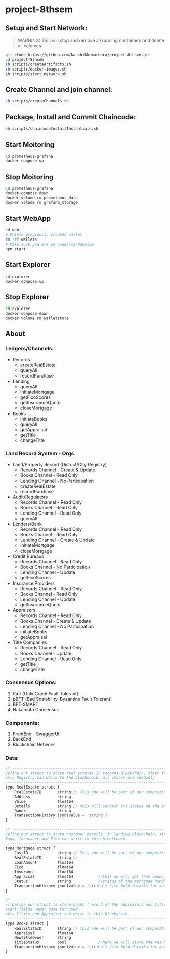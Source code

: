 # project-8thsem

## Setup and Start Network:
> WARNING: This will stop and remove all running containers and delete all volumes.
```bash
git clone https://github.com/kaushikkumarbora/project-8thsem.git
cd project-8thsem
sh scripts/createArtifacts.sh
sh scripts/docker-images.sh
sh scripts/start_network.sh
```

## Create Channel and join channel:
```bash
sh scripts/createChannels.sh
```

## Package, Install and Commit Chaincode:
```bash
sh scripts/chaincodeInstallInstantiate.sh
```

## Start Moitoring
```bash
cd prometheus-grafana
docker-compose up
```

## Stop Moitoring
```bash
cd prometheus-grafana
docker-compose down
docker volume rm prometheus_data
docker volume rm grafana_storage
```

## Start WebApp
```bash
cd web
# Delete previously created wallet
rm -rf wallets
# Make sure you are on node:lts/dubnium
npm start
```

## Start Explorer
```bash
cd explorer
docker-compose up
```

## Stop Explorer
```bash
cd explorer
docker-compose down
docker volume rm walletstore
```

## About
### Ledgers/Channels:
- Records
    - createRealEstate
    - queryAll
    - recordPurchase
- Lending
    - queryAll
    - initiateMortgage
    - getFicoScores
    - getInsuranceQuote
    - closeMortgage
- Books
    - initiateBooks
    - queryAll
    - getAppraisal
    - getTitle
    - changeTitle
    

### Land Record System - Orgs
- Land/Property Record (District/City Registry)
    - Records Channel - Create & Update
    - Books Channel - Read Only
    - Lending Channel - No Participation
    - createRealEstate
    - recordPurchase
- Audit/Regulators
    - Records Channel - Read Only
    - Books Channel - Read Only
    - Lending Channel - Read Only
    - queryAll
- Lenders/Bank
    - Records Channel - Read Only
    - Books Channel - Read Only
    - Lending Channel - Create & Update
    - initiateMortgage
    - closeMortgage
- Credit Bureaus
    - Records Channel - Read Only
    - Books Channel - No Participation
    - Lending Channel - Update
    - getFicoScores
- Insurance Providers
    - Records Channel - Read Only
    - Books Channel - Read Only
    - Lending Channel - Update
    - getInsuranceQuote
- Appraisers
    - Records Channel - Read Only
    - Books Channel - Create & Update
    - Lending Channel - No Participation
    - initiateBooks
    - getAppraisal
- Title Companies
    - Records Channel - Read Only
    - Books Channel - Update
    - Lending Channel - Read Only
    - getTitle
    - changeTitle

### Consensus Options:
1) Raft (Only Crash Fault Tolerant)
2) pBFT  (Bad Scalability, Byzantine Fault Tolerant)
3) BFT-SMART
4) Nakamoto Consensus


### Components: 
1) FrontEnd - SwaggerUI
2) BackEnd
3) Blockchain Network

### Data:
```js
/* -------------------------------------------------------------------------------------------------
Define our struct to store real estates in records Blockchain, start fields upper case for JSON
only Registry can write to the blockchain, all others are readonly
---------------------------------------------------------------------------------------------------*/
type RealEstate struct {
	RealEstateID       string // This one will be part of our composite key (prefix + this)
	Address            string
	Value              float64
	Details            string // this will contain its status on the exchange
	Owner              string
	TransactionHistory json(value = 'string')
}

/* -------------------------------------------------------------------------------------------------
Define our struct to store customer details  in lending Blockchain, start fields upper case for JSON
Bank, Insurance and Fico can write to this blockchain
 -------------------------------------------------------------------------------------------------*/
type Mortgage struct {
	CustID             string // This one will be part of our composite key (prefix + this)
	RealEstateID       string //
	LoanAmount         float64
	Fico               float64
	Insurance          float64
	Appraisal          float64           //this we will get from books ledger
	Status             string            //status of the mortgage Pending -> FicoSet -> InsuranceSet -> Funded -> Rejected
	TransactionHistory json(value = 'string') //to hold details for auditing - includes the function called and timestamp
}

/* -------------------------------------------------------------------------------------------------
// Define our struct to store books (record of the appraisals and titles)  in Blockchain,
start fields upper case for JSON
only Titile and Appraiser can write to this blockchain
 -------------------------------------------------------------------------------------------------*/
type Books struct {
	RealEstateID       string // This one will be part of our composite key (prefix + this)
	Appraisal          float64
	NewTitleOwner      string
	TitleStatus        bool              //here we will store the results of title search which will be used by bank/lender to close the loan
	TransactionHistory json(value = 'string') //to hold details for auditing - includes the function called and timestamp
}
```